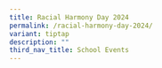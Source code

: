 ```yaml
---
title: Racial Harmony Day 2024
permalink: /racial-harmony-day-2024/
variant: tiptap
description: ""
third_nav_title: School Events
---
```

